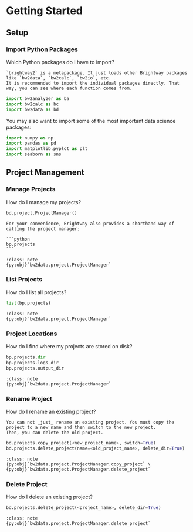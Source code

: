 # Getting Started

## Setup

### Import Python Packages

Which Python packages do I have to import?

```{note}
`brightway2` is a metapackage. It just loads other Brightway packages like `bw2data`, `bw2calc`, `bw2io`, etc.
It is recommended to import the individual packages directly. That way, you can see where each function comes from.
```

```python
import bw2analyzer as ba
import bw2calc as bc
import bw2data as bd
```

You may also want to import some of the most important data science packages:

```python
import numpy as np
import pandas as pd
import matplotlib.pyplot as plt
import seaborn as sns
```

## Project Management

### Manage Projects

How do I manage my projects?

```python
bd.project.ProjectManager()
```

````{note}
For your convenience, Brightway also provides a shorthand way of calling the project manager:

```python
bp.projects
```

````


```{admonition} API Documentation
:class: note
{py:obj}`bw2data.project.ProjectManager`
```

### List Projects

How do I list all projects?

```python
list(bp.projects)
```

```{admonition} API Documentation
:class: note
{py:obj}`bw2data.project.ProjectManager`
```

### Project Locations

How do I find where my projects are stored on disk?

```python
bp.projects.dir
bp.projects.logs_dir
bp.projects.output_dir
```

```{admonition} API Documentation
:class: note
{py:obj}`bw2data.project.ProjectManager`
```

### Rename Project

How do I rename an existing project?

```{note}
You can not _just_ rename an existing project. You must copy the project to a new name and then switch to the new project.
Then, you can delete the old project.
```

```python
bd.projects.copy_project(<new_project_name>, switch=True)
bd.projects.delete_project(name=<old_project_name>, delete_dir=True)
```

```{admonition} API Documentation
:class: note
{py:obj}`bw2data.project.ProjectManager.copy_project` \
{py:obj}`bw2data.project.ProjectManager.delete_project`
```

### Delete Project

How do I delete an existing project?

```python
bd.projects.delete_project(<project_name>, delete_dir=True)
```

```{admonition} API Documentation
:class: note
{py:obj}`bw2data.project.ProjectManager.delete_project`
```
